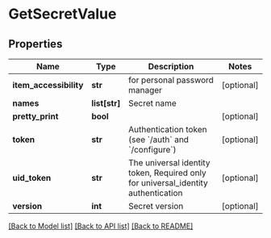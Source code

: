 # GetSecretValue

## Properties
Name | Type | Description | Notes
------------ | ------------- | ------------- | -------------
**item_accessibility** | **str** | for personal password manager | [optional] 
**names** | **list[str]** | Secret name | 
**pretty_print** | **bool** |  | [optional] 
**token** | **str** | Authentication token (see &#x60;/auth&#x60; and &#x60;/configure&#x60;) | [optional] 
**uid_token** | **str** | The universal identity token, Required only for universal_identity authentication | [optional] 
**version** | **int** | Secret version | [optional] 

[[Back to Model list]](../README.md#documentation-for-models) [[Back to API list]](../README.md#documentation-for-api-endpoints) [[Back to README]](../README.md)


